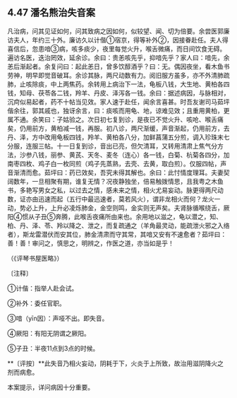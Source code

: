## 4.47 潘名熊治失音案

凡治病，问其见证如何，问其致病之因如何，似较望、闻、切为倍要。余尝医郭廉访夫人，年约三十外。廉访久以计偕①宿京，得等补外②，因接眷赴任。夫人得喜信后，忽患喑③病，咳多痰少，夜里每觉火升，喉舌微痛，而日间饮食无碍。遍访名医，迭治罔效，延余诊。余曰：贵恙咳先乎，抑喑先乎？家人曰：喑先，余恙后渐起者。余复问曰：起此恙日，曾多饮醇酒乎？曰：无。偶因夜坐，看木鱼书劳神，明早即觉音破耳。余诊其脉，两尺动数有力。阅旧服方虽多，亦不外清肺疏肺，止咳除痰，中上两焦药。余转用上病治下一法，龟板八钱，大生地、黄柏各四钱，知母、茯苓各二钱，羚羊、丹皮、泽泻各一钱。余曰：据述病因，与脉相对，沉疴似易起者，药不十帖当见效。家人速于赴任，闻余言喜甚。时吾友谢司马茹坪偕余往，郭其戚也，独讶余言，曰：痰咳而用龟、地，谅难见效；且重用黄柏，更属不通。余笑曰：子姑验之。次日初七复到诊，是夜已不觉火升、咳呛、喉舌痛矣，仍用前方，黄柏减一钱，再服。初八诊，两尺渐缓，声音渐起，仍用前方，去丹、泽，方中改用龟板四钱，羚羊、黄柏各八分，加鲜菖蒲五分煎，调入珍珠末七分服，连服三帖。十一日复到诊，音出已亮，但欠清耳，又转用清肃上焦气分方法，沙参八钱，丽参、黄芪、天冬、麦冬（连心）各一钱，白菊、杭菊各四分，加南枣四枚、鸡子白一枚同煎（鸡子先蒸熟，去壳、去黄，取白煎）。仅服四帖，声音渐清而愈。茹坪曰：药已效矣，吾究未得其解也。余曰：此忖情度理耳。夫妻契阔数年，一旦相聚有期，谁复无情？况夜静独坐，倍易触拨情思，且我粤之木鱼书，多艳写男女之私，以过去之情，感未来之情，相火尤易妄动。脉更得两尺动数，证亦由迅速而起（五行中最迅速者，莫若风火），谓非龙相火而何？龙火一动，势必上升，上升必凌烁肺金，金空则鸣，金实则无声矣。夫肾脉循喉绕舌，厥阳④惯从子丑⑤奔腾，此喉舌夜痛所由来也。余用地以滋之，龟以潜之，知、柏、丹、泽、苓、羚以降之、泄之，而复疏通之（羊角最灵动，能疏泄火邪之入络者），斯龙雷潜伏而安其位，肺金清肃而守其常，其喑又安有不速愈者？茹坪曰：善！善！审问之，慎思之，明辨之，作医之道，亦当如是乎！

（《评琴书屋医略》）

〔注释〕

①计偕：指举人赴会试。

②补外：委任官职。

③喑（yīn因）：声哑不出。即失音。

④厥阳：有阳无阴谓之厥阳。

⑤子丑：半夜11点到3点的时候。

**〔评按〕**此失音乃相火妄动，阴耗于下，火炎于上所致，故治用滋阴降火之剂而病愈。

本案提示，详问病因十分重要。
